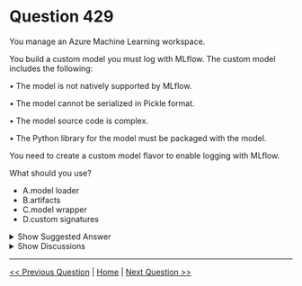 # Question 429

You manage an Azure Machine Learning workspace.

You build a custom model you must log with MLflow. The custom model includes the following:

•	The model is not natively supported by MLflow.

•	The model cannot be serialized in Pickle format.

•	The model source code is complex.

•	The Python library for the model must be packaged with the model.

You need to create a custom model flavor to enable logging with MLflow.

What should you use?

* A.model loader
* B.artifacts
* C.model wrapper
* D.custom signatures

<details>
  <summary>Show Suggested Answer</summary>

  <strong>A</strong><br>

</details>

<details>
  <summary>Show Discussions</summary>

<blockquote><p><strong>evangelist</strong> <code>(Sun 23 Jun 2024 10:22)</code> - <em>Upvotes: 1</em></p><p>A is correct</p></blockquote>
<blockquote><p><strong>kay1101</strong> <code>(Sun 26 May 2024 04:17)</code> - <em>Upvotes: 1</em></p><p>A. model loader
reference:
https://learn.microsoft.com/en-us/azure/machine-learning/how-to-log-mlflow-models?view=azureml-api-2&amp;tabs=loader#logging-custom-models</p></blockquote>
<blockquote><p><strong>BR_CS</strong> <code>(Thu 17 Aug 2023 13:55)</code> - <em>Upvotes: 3</em></p><p>See comments by phdykd and damaldon. A is correct.</p></blockquote>
<blockquote><p><strong>phdykd</strong> <code>(Thu 27 Jul 2023 18:53)</code> - <em>Upvotes: 1</em></p><p>A. https://learn.microsoft.com/en-us/azure/machine-learning/how-to-log-mlflow-models?view=azureml-api-2&amp;tabs=loader</p></blockquote>
<blockquote><p><strong>damaldon</strong> <code>(Fri 07 Jul 2023 18:34)</code> - <em>Upvotes: 2</em></p><p>Ans. A
Sometimes your model logic is complex and there are several source files that your model loads on inference time. This would be the case when you have a Python library for your model for instance. In this scenario, you want to package the library all along with your model so it can move as a single piece.

Use this method when:

    Your model can&#x27;t be serialized in Pickle format or there is a better format available for that.
    Your model artifacts can be stored in a folder where all the requiered artifacts are placed.
    Your model source code is complex and it requires multiple Python files. Potentially, there is a library that supports your model.
    You want to customize the way the model is loaded and how the predict function works.

https://learn.microsoft.com/en-us/azure/machine-learning/how-to-log-mlflow-models?view=azureml-api-2&amp;tabs=loader</p></blockquote>

</details>

---

[<< Previous Question](question_428.md) | [Home](/index.md) | [Next Question >>](question_430.md)
